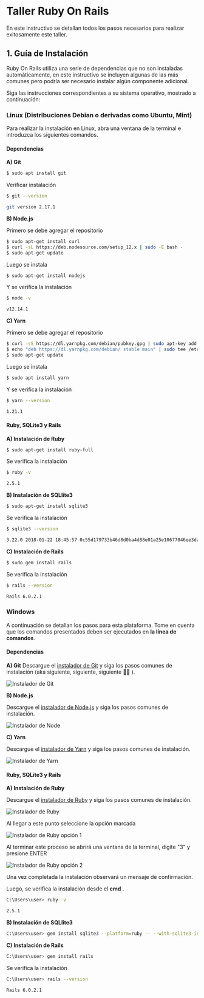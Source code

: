 # Taller Ruby On Rails

En este instructivo se detallan todos los pasos necesarios para realizar exitosamente este taller.

## 1. Guía de Instalación

Ruby On Rails utiliza una serie de dependencias que no son instaladas automáticamente, en este instructivo se incluyen algunas de las más comunes pero podría ser necesario instalar algún componente adicional.

Siga las instrucciones correspondientes a su sistema operativo, mostrado a continuación:

### Linux (Distribuciones Debian o derivadas como Ubuntu, Mint)

Para realizar la instalación en Linux, abra una ventana de la terminal e introduzca los siguientes comandos.

#### Dependencias

**A) Git**

```bash
$ sudo apt install git
```
Verificar instalación

```bash
$ git --version

git version 2.17.1
```
**B) Node.js**

Primero se debe agregar el repositorio
```bash
$ sudo apt-get install curl
$ curl -sL https://deb.nodesource.com/setup_12.x | sudo -E bash -
$ sudo apt-get update
```
Luego se instala
```bash
$ sudo apt-get install nodejs
```
Y se verifica la instalación
```bash
$ node -v

v12.14.1
```
**C) Yarn**

Primero se debe agregar el repositorio
```bash
$ curl -sS https://dl.yarnpkg.com/debian/pubkey.gpg | sudo apt-key add -
$ echo "deb https://dl.yarnpkg.com/debian/ stable main" | sudo tee /etc/apt/sources.list.d/yarn.list
$ sudo apt-get update
```

Luego se instala
```bash
$ sudo apt install yarn
```
Y se verifica la instalación
```bash
$ yarn --version

1.21.1
```

#### Ruby, SQLite3 y Rails

**A) Instalación de Ruby**
```bash
$ sudo apt-get install ruby-full
```
Se verifica la instalación
```bash
$ ruby -v 

2.5.1
```

**B) Instalación de SQLlite3**
```bash
$ sudo apt-get install sqlite3
```
Se verifica la instalación
```bash
$ sqlite3 --version

3.22.0 2018-01-22 18:45:57 0c55d179733b46d8d0ba4d88e01a25e10677046ee3da1d5b1581e86726f2alt1
```


**C) Instalación de Rails**
```bash
$ sudo gem install rails
```
Se verifica la instalación
```bash
$ rails --version

Rails 6.0.2.1
```


### Windows

A continuación se detallan los pasos para esta plataforma. Tome en cuenta que los comandos presentados deben ser ejecutados en **la línea de comandos**.

#### Dependencias

**A) Git**
Descargue el [instalador de Git](https://github.com/git-for-windows/git/releases/download/v2.25.0.windows.1/Git-2.25.0-64-bit.exe) y siga los pasos comunes de instalación (aka siguiente, siguiente, siguiente :man_shrugging: ).

![Instalador de Git](https://user-images.githubusercontent.com/31530117/72658281-8d191c00-3963-11ea-9a2a-7a1d7ab15081.png)


**B) Node.js**

Descargue el [instalador de Node.js](https://nodejs.org/dist/v12.14.1/node-v12.14.1-x64.msi) y siga los pasos comunes de instalación.

![Instalador de Node](https://user-images.githubusercontent.com/31530117/72658426-8f7c7580-3965-11ea-8c65-565a1187ceac.png)

**C) Yarn**

Descargue el [instalador de Yarn](https://yarnpkg.com/latest.msi) y siga los pasos comunes de instalación.

![Instalador de Yarn](https://user-images.githubusercontent.com/31530117/72658455-1fbaba80-3966-11ea-9f3f-c988fbc14760.png)

#### Ruby, SQLite3 y Rails

**A) Instalación de Ruby**

Descargue el [instalador de Ruby](https://github.com/oneclick/rubyinstaller2/releases/download/RubyInstaller-2.6.5-1/rubyinstaller-devkit-2.6.5-1-x64.exe) y siga los pasos comunes de instalación.

![Instalador de Ruby](https://user-images.githubusercontent.com/31530117/72658567-8f7d7500-3967-11ea-9744-c019fed4abfe.png)

Al llegar a este punto seleccione la opción marcada

![Instalador de Ruby opción 1](https://user-images.githubusercontent.com/31530117/72658577-b340bb00-3967-11ea-9cd2-867ee394f004.png)

Al terminar este proceso se abrirá una ventana de la terminal, digite "3" y presione ENTER

![Instalador de Ruby opción 2](https://user-images.githubusercontent.com/31530117/72658592-f6029300-3967-11ea-94df-b599c16a7c2a.png)

Una vez completada la instalación observará un mensaje de confirmación.

Luego, se verifica la instalación desde el **cmd** .
```bash
C:\Users\user> ruby -v 

2.5.1
```

**B) Instalación de SQLlite3**
```bash
C:\Users\user> gem install sqlite3 --platform=ruby -- --with-sqlite3-include=/c:/dev/sqlite3/ --with-sqlite3-lib=/c:/dev/sqlite3/.libs/
```

**C) Instalación de Rails**
```bash
C:\Users\user> gem install rails
```
Se verifica la instalación
```bash
C:\Users\user> rails --version

Rails 6.0.2.1
```
